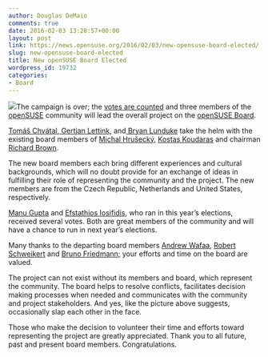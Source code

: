 ```yaml
---
author: Douglas DeMaio
comments: true
date: 2016-02-03 13:28:57+00:00
layout: post
link: https://news.opensuse.org/2016/02/03/new-opensuse-board-elected/
slug: new-opensuse-board-elected
title: New openSUSE Board Elected
wordpress_id: 19732
categories:
- Board
---
```


![](http://www.linux-magazin.de/var/linux_magazin/storage/images/media/linux-magazin/images/_mg_4758_dsc_0015/923394-1-ger-DE/_MG_4758_DSC_0015.jpg)The campaign is over; the [votes are counted](https://connect.opensuse.org/pg/polls/read/pluskalm/49480/opensuse-board-election-20152016) and three members of the [openSUSE](https://www.opensuse.org/) community will lead the overall project on the [openSUSE Board](https://en.opensuse.org/openSUSE:Board).

[Tomáš Chvátal](https://plus.google.com/108295121356491542380),[ Gertjan Lettink,](https://plus.google.com/105016301519408468928) and[ Bryan Lunduke](https://plus.google.com/108930697266689628917) take the helm with the existing board members of [Michal Hrušecký](https://en.opensuse.org/User:-miska-), [Kostas Koudaras](https://connect.opensuse.org/pg/profile/warlordfff) and chairman [Richard Brown](https://plus.google.com/u/0/+RichardBrownSYS/posts).

The new board members each bring different experiences and cultural backgrounds, which will no doubt provide for an exchange of ideas in fulfilling their role of representing the community and the project. The new members are from the Czech Republic, Netherlands and United States, respectively.

[Manu Gupta](https://plus.google.com/113356692914857355212) and [Efstathios Iosifidis](https://plus.google.com/116381667574498856310), who ran in this year’s elections, received several votes. Both are great members of the community and will have a chance to run in next year’s elections.

Many thanks to the departing board members [Andrew Wafaa](http://www.wafaa.eu/), [Robert Schweikert](https://en.opensuse.org/User:rjschwei) and [Bruno Friedmann;](http://lizards.opensuse.org/author/bruno_friedmann/) your efforts and time on the board are valued.

The project can not exist without its members and board, which represent the community. The board helps to resolve conflicts, facilitates decision making processes when needed and communicates with the community and project stakeholders. And yes, like the picture above suggests, occasionally slap each other in the face.

Those who make the decision to volunteer their time and efforts toward representing the project are greatly appreciated. Thank you to all future, past and present board members. Congratulations.
